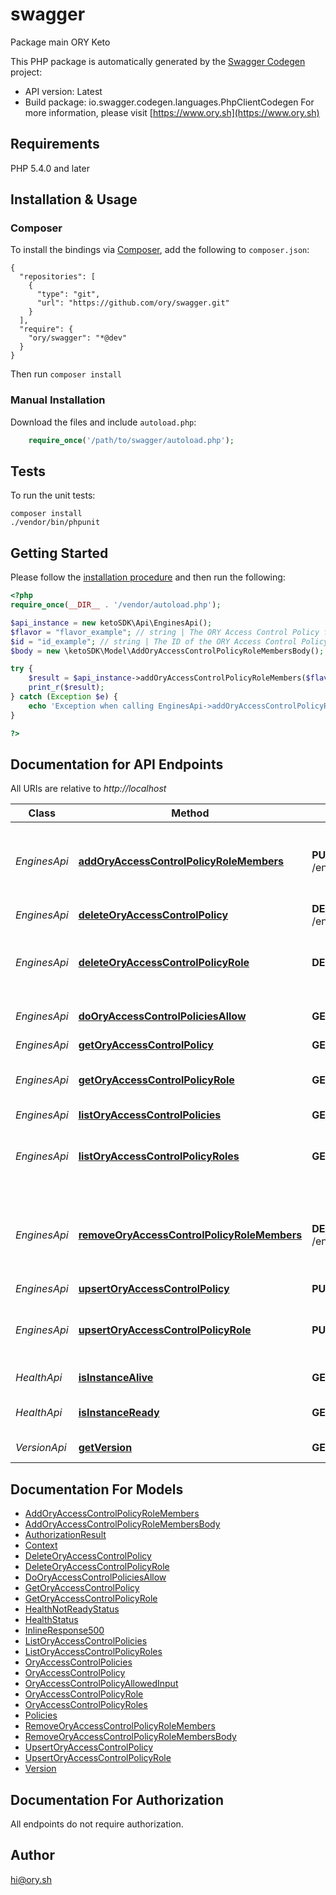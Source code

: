 # swagger
Package main ORY Keto

This PHP package is automatically generated by the [Swagger Codegen](https://github.com/swagger-api/swagger-codegen) project:

- API version: Latest
- Build package: io.swagger.codegen.languages.PhpClientCodegen
For more information, please visit [https://www.ory.sh](https://www.ory.sh)

## Requirements

PHP 5.4.0 and later

## Installation & Usage
### Composer

To install the bindings via [Composer](http://getcomposer.org/), add the following to `composer.json`:

```
{
  "repositories": [
    {
      "type": "git",
      "url": "https://github.com/ory/swagger.git"
    }
  ],
  "require": {
    "ory/swagger": "*@dev"
  }
}
```

Then run `composer install`

### Manual Installation

Download the files and include `autoload.php`:

```php
    require_once('/path/to/swagger/autoload.php');
```

## Tests

To run the unit tests:

```
composer install
./vendor/bin/phpunit
```

## Getting Started

Please follow the [installation procedure](#installation--usage) and then run the following:

```php
<?php
require_once(__DIR__ . '/vendor/autoload.php');

$api_instance = new ketoSDK\Api\EnginesApi();
$flavor = "flavor_example"; // string | The ORY Access Control Policy flavor. Can be \"regex\" and \"exact\".
$id = "id_example"; // string | The ID of the ORY Access Control Policy Role.
$body = new \ketoSDK\Model\AddOryAccessControlPolicyRoleMembersBody(); // \ketoSDK\Model\AddOryAccessControlPolicyRoleMembersBody | 

try {
    $result = $api_instance->addOryAccessControlPolicyRoleMembers($flavor, $id, $body);
    print_r($result);
} catch (Exception $e) {
    echo 'Exception when calling EnginesApi->addOryAccessControlPolicyRoleMembers: ', $e->getMessage(), PHP_EOL;
}

?>
```

## Documentation for API Endpoints

All URIs are relative to *http://localhost*

Class | Method | HTTP request | Description
------------ | ------------- | ------------- | -------------
*EnginesApi* | [**addOryAccessControlPolicyRoleMembers**](docs/Api/EnginesApi.md#addoryaccesscontrolpolicyrolemembers) | **PUT** /engines/acp/ory/{flavor}/roles/{id}/members | Add a member to an ORY Access Control Policy Role
*EnginesApi* | [**deleteOryAccessControlPolicy**](docs/Api/EnginesApi.md#deleteoryaccesscontrolpolicy) | **DELETE** /engines/acp/ory/{flavor}/policies/{id} | 
*EnginesApi* | [**deleteOryAccessControlPolicyRole**](docs/Api/EnginesApi.md#deleteoryaccesscontrolpolicyrole) | **DELETE** /engines/acp/ory/{flavor}/roles/{id} | Delete an ORY Access Control Policy Role
*EnginesApi* | [**doOryAccessControlPoliciesAllow**](docs/Api/EnginesApi.md#dooryaccesscontrolpoliciesallow) | **GET** /engines/acp/ory/{flavor}/allowed | Check if a request is allowed
*EnginesApi* | [**getOryAccessControlPolicy**](docs/Api/EnginesApi.md#getoryaccesscontrolpolicy) | **GET** /engines/acp/ory/{flavor}/policies/{id} | 
*EnginesApi* | [**getOryAccessControlPolicyRole**](docs/Api/EnginesApi.md#getoryaccesscontrolpolicyrole) | **GET** /engines/acp/ory/{flavor}/roles/{id} | Get an ORY Access Control Policy Role
*EnginesApi* | [**listOryAccessControlPolicies**](docs/Api/EnginesApi.md#listoryaccesscontrolpolicies) | **GET** /engines/acp/ory/{flavor}/policies | 
*EnginesApi* | [**listOryAccessControlPolicyRoles**](docs/Api/EnginesApi.md#listoryaccesscontrolpolicyroles) | **GET** /engines/acp/ory/{flavor}/roles | List ORY Access Control Policy Roles
*EnginesApi* | [**removeOryAccessControlPolicyRoleMembers**](docs/Api/EnginesApi.md#removeoryaccesscontrolpolicyrolemembers) | **DELETE** /engines/acp/ory/{flavor}/roles/{id}/members | Remove a member from an ORY Access Control Policy Role
*EnginesApi* | [**upsertOryAccessControlPolicy**](docs/Api/EnginesApi.md#upsertoryaccesscontrolpolicy) | **PUT** /engines/acp/ory/{flavor}/policies | 
*EnginesApi* | [**upsertOryAccessControlPolicyRole**](docs/Api/EnginesApi.md#upsertoryaccesscontrolpolicyrole) | **PUT** /engines/acp/ory/{flavor}/roles | Upsert an ORY Access Control Policy Role
*HealthApi* | [**isInstanceAlive**](docs/Api/HealthApi.md#isinstancealive) | **GET** /health/alive | Check alive status
*HealthApi* | [**isInstanceReady**](docs/Api/HealthApi.md#isinstanceready) | **GET** /health/ready | Check readiness status
*VersionApi* | [**getVersion**](docs/Api/VersionApi.md#getversion) | **GET** /version | Get service version


## Documentation For Models

 - [AddOryAccessControlPolicyRoleMembers](docs/Model/AddOryAccessControlPolicyRoleMembers.md)
 - [AddOryAccessControlPolicyRoleMembersBody](docs/Model/AddOryAccessControlPolicyRoleMembersBody.md)
 - [AuthorizationResult](docs/Model/AuthorizationResult.md)
 - [Context](docs/Model/Context.md)
 - [DeleteOryAccessControlPolicy](docs/Model/DeleteOryAccessControlPolicy.md)
 - [DeleteOryAccessControlPolicyRole](docs/Model/DeleteOryAccessControlPolicyRole.md)
 - [DoOryAccessControlPoliciesAllow](docs/Model/DoOryAccessControlPoliciesAllow.md)
 - [GetOryAccessControlPolicy](docs/Model/GetOryAccessControlPolicy.md)
 - [GetOryAccessControlPolicyRole](docs/Model/GetOryAccessControlPolicyRole.md)
 - [HealthNotReadyStatus](docs/Model/HealthNotReadyStatus.md)
 - [HealthStatus](docs/Model/HealthStatus.md)
 - [InlineResponse500](docs/Model/InlineResponse500.md)
 - [ListOryAccessControlPolicies](docs/Model/ListOryAccessControlPolicies.md)
 - [ListOryAccessControlPolicyRoles](docs/Model/ListOryAccessControlPolicyRoles.md)
 - [OryAccessControlPolicies](docs/Model/OryAccessControlPolicies.md)
 - [OryAccessControlPolicy](docs/Model/OryAccessControlPolicy.md)
 - [OryAccessControlPolicyAllowedInput](docs/Model/OryAccessControlPolicyAllowedInput.md)
 - [OryAccessControlPolicyRole](docs/Model/OryAccessControlPolicyRole.md)
 - [OryAccessControlPolicyRoles](docs/Model/OryAccessControlPolicyRoles.md)
 - [Policies](docs/Model/Policies.md)
 - [RemoveOryAccessControlPolicyRoleMembers](docs/Model/RemoveOryAccessControlPolicyRoleMembers.md)
 - [RemoveOryAccessControlPolicyRoleMembersBody](docs/Model/RemoveOryAccessControlPolicyRoleMembersBody.md)
 - [UpsertOryAccessControlPolicy](docs/Model/UpsertOryAccessControlPolicy.md)
 - [UpsertOryAccessControlPolicyRole](docs/Model/UpsertOryAccessControlPolicyRole.md)
 - [Version](docs/Model/Version.md)


## Documentation For Authorization

 All endpoints do not require authorization.


## Author

hi@ory.sh


